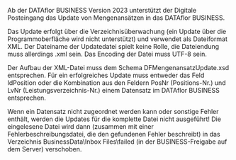 Ab der DATAflor BUSINESS Version 2023 unterstützt der Digitale Posteingang das Update von Mengenansätzen in das DATAflor BUSINESS.

Das Update erfolgt über die Verzeichnisüberwachung (ein Update über die Programmoberfläche wird nicht unterstützt) und verwendet als Dateiformat XML. Der Dateiname der Updatedatei spielt keine Rolle, die Dateiendung muss allerdings .xml sein. Das Encoding der Datei muss UTF-8 sein.

Der Aufbau der XML-Datei muss dem Schema DFMengenansatzUpdate.xsd entsprechen. Für ein erfolgreiches Update muss entweder das Feld IdPosition oder die Kombination aus den Feldern PosNr (Positions-Nr.) und LvNr (Leistungsverzeichnis-Nr.) einem Datensatz im DATAflor BUSINESS entsprechen.

Wenn ein Datensatz nicht zugeordnet werden kann oder sonstige Fehler enthält, werden die Updates für die komplette Datei nicht ausgeführt! Die eingelesene Datei wird dann (zusammen mit einer Fehlerbeschreibungsdatei, die den gefundenen Fehler beschreibt) in das Verzeichnis BusinessData\Inbox Files\failed (in der BUSINESS-Freigabe auf dem Server) verschoben.
